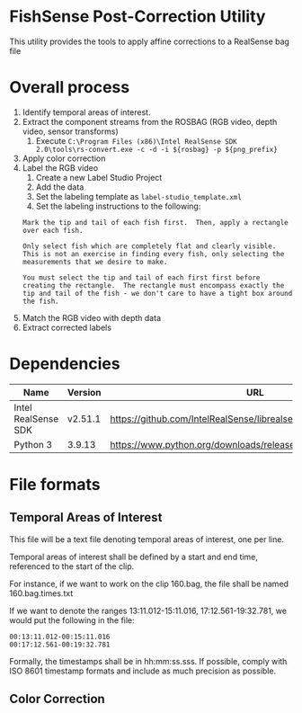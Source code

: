 # FishSense Post-Correction Utility
This utility provides the tools to apply affine corrections to a RealSense bag file

# Overall process
1. Identify temporal areas of interest.
2. Extract the component streams from the ROSBAG (RGB video, depth video, sensor transforms)
    1. Execute `C:\Program Files (x86)\Intel RealSense SDK 2.0\tools\rs-convert.exe -c -d -i ${rosbag} -p ${png_prefix}`
3. Apply color correction
4. Label the RGB video
    1. Create a new Label Studio Project
    2. Add the data
    3. Set the labeling template as `label-studio_template.xml`
    4. Set the labeling instructions to the following:
    ```
    Mark the tip and tail of each fish first.  Then, apply a rectangle over each fish.

    Only select fish which are completely flat and clearly visible.  This is not an exercise in finding every fish, only selecting the measurements that we desire to make.

    You must select the tip and tail of each first first before creating the rectangle.  The rectangle must encompass exactly the tip and tail of the fish - we don't care to have a tight box around the fish.
    ```
5. Match the RGB video with depth data
6. Extract corrected labels

# Dependencies
| Name | Version | URL |
|---|---|---|
| Intel RealSense SDK | v2.51.1 | https://github.com/IntelRealSense/librealsense/releases/tag/v2.51.1 |
| Python 3 | 3.9.13 | https://www.python.org/downloads/release/python-3913/ |

# File formats
## Temporal Areas of Interest
This file will be a text file denoting temporal areas of interest, one per line.

Temporal areas of interest shall be defined by a start and end time, referenced to the start of the clip.

For instance, if we want to work on the clip 160.bag, the file shall be named 160.bag.times.txt

If we want to denote the ranges 13:11.012-15:11.016, 17:12.561-19:32.781, we would put the following in the file:

```
00:13:11.012-00:15:11.016
00:17:12.561-00:19:32.781
```

Formally, the timestamps shall be in hh:mm:ss.sss.  If possible, comply with ISO 8601 timestamp formats and include as much precision as possible.
## Color Correction

